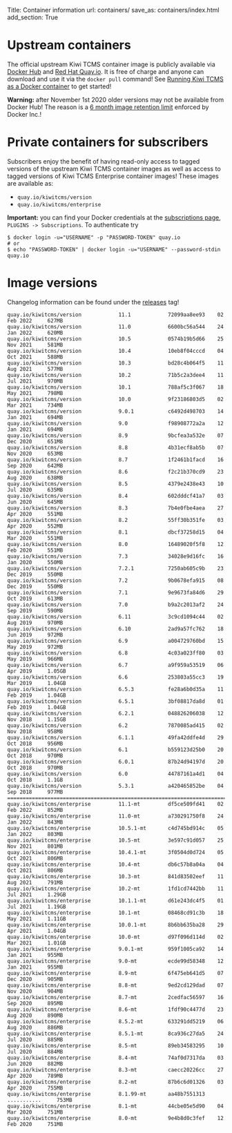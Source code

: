 Title: Container information
url: containers/
save_as: containers/index.html
add_section: True


Upstream containers
===================

The official upstream Kiwi TCMS container image is publicly available via
[Docker Hub](https://hub.docker.com/r/kiwitcms/kiwi) and
[Red Hat Quay.io](https://quay.io/repository/kiwitcms/kiwi). It is
free of charge and anyone can download and use it via the `docker pull`
command! See
[Running Kiwi TCMS as a Docker container](https://kiwitcms.readthedocs.io/en/latest/installing_docker.html)
to get started!

**Warning:** after November 1st 2020 older versions may not be available from
Docker Hub! The reason is a
[6 month image retention limit](https://www.docker.com/pricing/retentionfaq)
enforced by Docker Inc.!


Private containers for subscribers
==================================

Subscribers enjoy the benefit of having read-only access to tagged versions of the
upstream Kiwi TCMS container images as well as access to tagged versions of
Kiwi TCMS Enterprise container images! These images are available as:

- `quay.io/kiwitcms/version`
- `quay.io/kiwitcms/enterprise`

**Important:** you can find your Docker credentials at the
[subscriptions page](https://public.tenant.kiwitcms.org/github/marketplace/plans/),
`PLUGINS -> Subscriptions`. To authenticate try

    $ docker login -u="USERNAME" -p "PASSWORD-TOKEN" quay.io
    # or
    $ echo "PASSWORD-TOKEN" | docker login -u="USERNAME" --password-stdin quay.io


Image versions
==============

Changelog information can be found under the [releases]({tag}releases) tag!

    quay.io/kiwitcms/version            11.1            72099aa8ee93    02 Feb 2022     627MB
    quay.io/kiwitcms/version            11.0            6600bc56a544    24 Jan 2022     620MB
    quay.io/kiwitcms/version            10.5            0574b19b5d66    25 Nov 2021     581MB
    quay.io/kiwitcms/version            10.4            10eb8f04cccd    04 Oct 2021     588MB
    quay.io/kiwitcms/version            10.3            bd28c4b064f5    11 Aug 2021     577MB
    quay.io/kiwitcms/version            10.2            71b5c2a3dee4    11 Jul 2021     970MB
    quay.io/kiwitcms/version            10.1            788af5c3f067    18 May 2021     798MB
    quay.io/kiwitcms/version            10.0            9f23186803d5    02 Mar 2021     734MB
    quay.io/kiwitcms/version            9.0.1           c6492d498703    14 Jan 2021     694MB
    quay.io/kiwitcms/version            9.0             f98908772a2a    12 Jan 2021     694MB
    quay.io/kiwitcms/version            8.9             9bcfea3a532e    07 Dec 2020     651MB
    quay.io/kiwitcms/version            8.8             4b31ecf8ab5b    07 Nov 2020     653MB
    quay.io/kiwitcms/version            8.7             1f2461b1facd    16 Sep 2020     642MB
    quay.io/kiwitcms/version            8.6             f2c21b370cd9    23 Aug 2020     638MB
    quay.io/kiwitcms/version            8.5             4379e2438e43    10 Jul 2020     635MB
    quay.io/kiwitcms/version            8.4             602dddcf41a7    03 Jun 2020     645MB
    quay.io/kiwitcms/version            8.3             7b4e0fbe4aea    27 Apr 2020     551MB
    quay.io/kiwitcms/version            8.2             55ff30b351fe    03 Apr 2020     552MB
    quay.io/kiwitcms/version            8.1             dbcf37258d15    04 Mar 2020     551MB
    quay.io/kiwitcms/version            8.0             16489020f5f8    12 Feb 2020     551MB
    quay.io/kiwitcms/version            7.3             34028e9d16fc    16 Jan 2020     550MB
    quay.io/kiwitcms/version            7.2.1           7250ab605c9b    23 Dec 2019     550MB
    quay.io/kiwitcms/version            7.2             9b0678efa915    08 Dec 2019     550MB
    quay.io/kiwitcms/version            7.1             9e9673fa84d6    29 Oct 2019     613MB
    quay.io/kiwitcms/version            7.0             b9a2c2013af2    24 Sep 2019     590MB
    quay.io/kiwitcms/version            6.11            3c9cd1094c44    02 Aug 2019     970MB
    quay.io/kiwitcms/version            6.10            2ad9a57fc762    18 Jun 2019     972MB
    quay.io/kiwitcms/version            6.9             a004729760bd    15 May 2019     972MB
    quay.io/kiwitcms/version            6.8             4c03a023ff80    03 May 2019     966MB
    quay.io/kiwitcms/version            6.7             a9f959a53519    06 Apr 2019     1.05GB
    quay.io/kiwitcms/version            6.6             253803a55cc3    19 Mar 2019     1.04GB
    quay.io/kiwitcms/version            6.5.3           fe28a6b0d35a    11 Feb 2019     1.04GB
    quay.io/kiwitcms/version            6.5.1           3bf08817da8d    01 Feb 2019     1.04GB
    quay.io/kiwitcms/version            6.2.1           048826206038    12 Nov 2018     1.15GB
    quay.io/kiwitcms/version            6.2             7870085ad415    02 Nov 2018     958MB
    quay.io/kiwitcms/version            6.1.1           49fa42ddfe4d    29 Oct 2018     956MB
    quay.io/kiwitcms/version            6.1             b559123d25b0    20 Oct 2018     970MB
    quay.io/kiwitcms/version            6.0.1           87b24d94197d    20 Oct 2018     970MB
    quay.io/kiwitcms/version            6.0             44787161a4d1    04 Oct 2018     1.1GB
    quay.io/kiwitcms/version            5.3.1           a420465852be    04 Sep 2018     977MB
    =========================================================================================
    quay.io/kiwitcms/enterprise         11.1-mt         df5ce509fd41    02 Feb 2022     852MB
    quay.io/kiwitcms/enterprise         11.0-mt         a730291750f8    24 Jan 2022     843MB
    quay.io/kiwitcms/enterprise         10.5.1-mt       c4d745bd914c    05 Jan 2022     803MB
    quay.io/kiwitcms/enterprise         10.5-mt         3e597c91d057    25 Nov 2021     801MB
    quay.io/kiwitcms/enterprise         10.4.1-mt       3f0504d0d724    05 Oct 2021     806MB
    quay.io/kiwitcms/enterprise         10.4-mt         db6c57b8a04a    04 Oct 2021     806MB
    quay.io/kiwitcms/enterprise         10.3-mt         841d83502eef    11 Aug 2021     791MB
    quay.io/kiwitcms/enterprise         10.2-mt         1fd1cd7442bb    11 Jul 2021     1.29GB
    quay.io/kiwitcms/enterprise         10.1.1-mt       d61e243dc4f5    01 Jul 2021     1.19GB
    quay.io/kiwitcms/enterprise         10.1-mt         08468cd91c3b    18 May 2021     1.11GB
    quay.io/kiwitcms/enterprise         10.0.1-mt       8b6bb635ba28    29 Apr 2021     1.04GB
    quay.io/kiwitcms/enterprise         10.0-mt         d97f096d114d    02 Mar 2021     1.01GB
    quay.io/kiwitcms/enterprise         9.0.1-mt        959f1005ca92    14 Jan 2021     955MB
    quay.io/kiwitcms/enterprise         9.0-mt          ecde99d58348    12 Jan 2021     955MB
    quay.io/kiwitcms/enterprise         8.9-mt          6f475eb641d5    07 Dec 2020     905MB
    quay.io/kiwitcms/enterprise         8.8-mt          9ed2cd129dad    07 Nov 2020     904MB
    quay.io/kiwitcms/enterprise         8.7-mt          2cedfac56597    16 Sep 2020     895MB
    quay.io/kiwitcms/enterprise         8.6-mt          1fdf90c4477d    23 Aug 2020     890MB
    quay.io/kiwitcms/enterprise         8.5.2-mt        633291dd5219    06 Aug 2020     886MB
    quay.io/kiwitcms/enterprise         8.5.1-mt        8ca936c27da5    24 Jul 2020     885MB
    quay.io/kiwitcms/enterprise         8.5-mt          89eb34583295    10 Jul 2020     884MB
    quay.io/kiwitcms/enterprise         8.4-mt          74af0d7317da    03 Jun 2020     882MB
    quay.io/kiwitcms/enterprise         8.3-mt          caecc20226cc    27 Apr 2020     789MB
    quay.io/kiwitcms/enterprise         8.2-mt          87b6c6d01326    03 Apr 2020     755MB
    quay.io/kiwitcms/enterprise         8.1.99-mt       aa48b7551313    ...........     753MB
    quay.io/kiwitcms/enterprise         8.1-mt          44cbe05e5d90    04 Mar 2020     751MB
    quay.io/kiwitcms/enterprise         8.0-mt          9e4b8d0c3fef    12 Feb 2020     751MB
